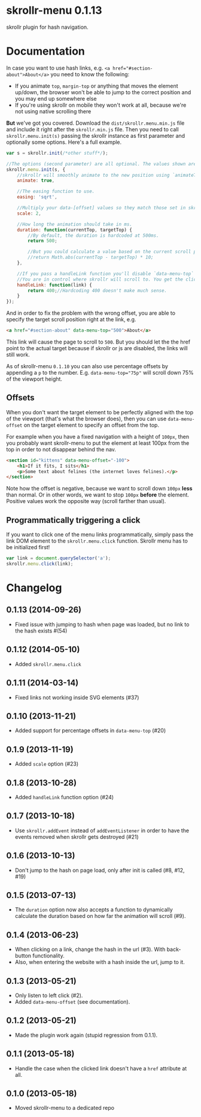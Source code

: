 skrollr-menu 0.1.13
===================

skrollr plugin for hash navigation.


Documentation
=============

In case you want to use hash links, e.g. `<a href="#section-about">About</a>` you need to know the following:

* If you animate `top`, `margin-top` or anything that moves the element up/down, the browser won't be able to jump to the correct position and you may end up somewhere else
* If you're using skrollr on mobile they won't work at all, because we're not using native scrolling there

**But** we've got you covered.  Download the `dist/skrollr.menu.min.js` file and include it right after the `skrollr.min.js` file. Then you need to call `skrollr.menu.init(s)` passing the skrollr instance as first parameter and optionally some options. Here's a full example.

```js
var s = skrollr.init(/*other stuff*/);

//The options (second parameter) are all optional. The values shown are the default values.
skrollr.menu.init(s, {
	//skrollr will smoothly animate to the new position using `animateTo`.
	animate: true,

	//The easing function to use.
	easing: 'sqrt',

	//Multiply your data-[offset] values so they match those set in skrollr.init
	scale: 2,

	//How long the animation should take in ms.
	duration: function(currentTop, targetTop) {
		//By default, the duration is hardcoded at 500ms.
		return 500;

		//But you could calculate a value based on the current scroll position (`currentTop`) and the target scroll position (`targetTop`).
		//return Math.abs(currentTop - targetTop) * 10;
	},

	//If you pass a handleLink function you'll disable `data-menu-top` and `data-menu-offset`.
	//You are in control where skrollr will scroll to. You get the clicked link as a parameter and are expected to return a number.
	handleLink: function(link) {
		return 400;//Hardcoding 400 doesn't make much sense.
	}
});
```

And in order to fix the problem with the wrong offset, you are able to specify the target scroll position right at the link, e.g.

```html
<a href="#section-about" data-menu-top="500">About</a>
```

This link will cause the page to scroll to `500`. But you should let the the href point to the actual target because if skrollr or js are disabled, the links will still work.

As of skrollr-menu `0.1.10` you can also use percentage offsets by appending a `p` to the number. E.g. `data-menu-top="75p"` will scroll down 75% of the viewport height.


Offsets
-----

When you don't want the target element to be perfectly aligned with the top of the viewport (that's what the browser does), then you can use `data-menu-offset` on the target element to specify an offset from the top.

For example when you have a fixed navigation with a height of `100px`, then you probably want skrollr-menu to put the element at least 100px from the top in order to not disappear behind the nav.

```html
<section id="kittens" data-menu-offset="-100">
    <h1>If it fits, I sits</h1>
    <p>Some text about felines (the internet loves felines).</p>
</section>
```

Note how the offset is negative, because we want to scroll down `100px` **less** than normal. Or in other words, we want to stop `100px` **before** the element. Positive values work the opposite way (scroll farther than usual).


Programmatically triggering a click
-----------------------------------

If you want to click one of the menu links programmatically, simply pass the link DOM element to the `skrollr.menu.click` function. Skrollr menu has to be initialized first!

```js
var link = document.querySelector('a');
skrollr.menu.click(link);
```


Changelog
=========

0.1.13 (2014-09-26)
-------------------

* Fixed issue with jumping to hash when page was loaded, but no link to the hash exists #(54)

0.1.12 (2014-05-10)
-------------------

* Added `skrollr.menu.click`

0.1.11 (2014-03-14)
-----

* Fixed links not working inside SVG elements (#37)

0.1.10 (2013-11-21)
-----

* Added support for percentage offsets in `data-menu-top` (#20)

0.1.9 (2013-11-19)
-----

* Added `scale` option (#23)

0.1.8 (2013-10-28)
-----

* Added `handleLink` function option (#24)

0.1.7 (2013-10-18)
-----

* Use `skrollr.addEvent` instead of `addEventListener` in order to have the events removed when skrollr gets destroyed (#21)

0.1.6 (2013-10-13)
-----

* Don't jump to the hash on page load, only after init is called (#8, #12, #19)

0.1.5 (2013-07-13)
-----

* The `duration` option now also accepts a function to dynamically calculate the duration based on how far the animation will scroll (#9).

0.1.4 (2013-06-23)
-----

* When clicking on a link, change the hash in the url (#3). With back-button functionality.
* Also, when entering the website with a hash inside the url, jump to it.

0.1.3 (2013-05-21)
-----

* Only listen to left click (#2).
* Added `data-menu-offset` (see documentation).

0.1.2 (2013-05-21)
-----

* Made the plugin work again (stupid regression from 0.1.1).

0.1.1 (2013-05-18)
-----

* Handle the case when the clicked link doesn't have a `href` attribute at all.

0.1.0 (2013-05-18)
-----

* Moved skrollr-menu to a dedicated repo

